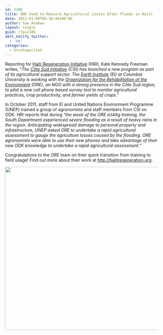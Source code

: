 ```yaml
---
id: 2186
title: ODK Used to Measure Agricultural Losses After Floods in Haiti
date: 2012-01-09T05:18:44+00:00
author: Yaw Anokwa
layout: single
guid: /?p=2186
aktt_notify_twitter:
  - 'no'
categories:
  - Uncategorized
---
```

Reporting for [Haiti Regeneration Initiative](http://haitiregeneration.org/node/993) (HRI), Kate Kennedy Freeman writes, &#8220;_The [Côte Sud Initiative](http://haitiregeneration.org/csi_intro_wsubs) (CSI) has launched a new program as part of its agricultural support sector. The [Earth Institute](http://earth.columbia.edu) (EI) at Columbia University is working with the [Organization for the Rehabilitation of the Environment](http://oreworld.org) (ORE), an NGO with a strong presence in the Côte Sud region, to pilot a new cell phone based survey tool to monitor agricultural practices, crop productivity, and farmer yields of crops._&#8221;

In October 2011, staff from EI and United Nations Environment Programme (UNEP) trained a group of agronomists and staff members from CSI on ODK. HRI reports that during &#8220;_the week of the ORE ict4Ag training, the South Department experienced severe flooding as a result of heavy rains in the region. Anticipating widespread damage to personal property and infrastructure, UNEP asked ORE to undertake a rapid agricultural assessment to gauge the agriculture losses caused by the flooding. ORE agronomists were able to use their new phones and take advantage of their new ODK knowledge to undertake a rapid agricultural assessment._&#8221;

Congratulations to the ORE team on their quick transition from training to field usage! Find out more about their work at <http://haitiregeneration.org>.

<img src="http://www.haitiregeneration.org/sites/hri7/files/styles/large/public/Outdoors.JPG" width="538" />
